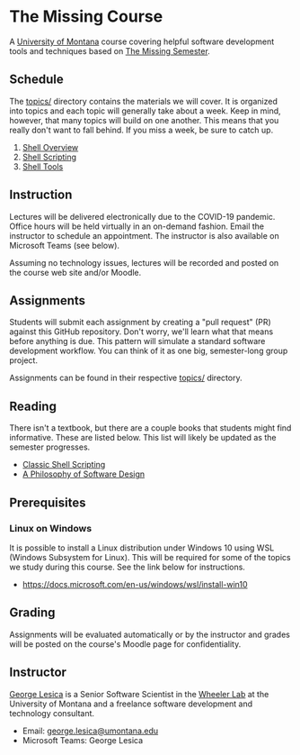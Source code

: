 # The Missing Course

A [University of Montana](https://umt.edu) course covering helpful software
development tools and techniques based on [The Missing
Semester](https://missing.csail.mit.edu).

## Schedule

The [topics/](topics/) directory contains the materials we will cover. It is
organized into topics and each topic will generally take about a week. Keep in
mind, however, that many topics will build on one another. This means that you
really don't want to fall behind. If you miss a week, be sure to catch up.

  1. [Shell Overview](topics/01-shell-overview/)
  2. [Shell Scripting](topics/02-shell-scripting/)
  3. [Shell Tools](topics/03-shell-tools/)

## Instruction

Lectures will be delivered electronically due to the COVID-19 pandemic. Office
hours will be held virtually in an on-demand fashion. Email the instructor to
schedule an appointment. The instructor is also available on Microsoft Teams
(see below).

Assuming no technology issues, lectures will be recorded and posted on the
course web site and/or Moodle.

## Assignments

Students will submit each assignment by creating a "pull request" (PR) against
this GitHub repository. Don't worry, we'll learn what that means before anything
is due. This pattern will simulate a standard software development workflow.
You can think of it as one big, semester-long group project.

Assignments can be found in their respective [topics/](topics/) directory.

## Reading

There isn't a textbook, but there are a couple books that students might find
informative. These are listed below. This list will likely be updated as the
semester progresses.

  - [Classic Shell Scripting](https://www.oreilly.com/library/view/classic-shell-scripting/0596005954/)
  - [A Philosophy of Software Design](https://www.goodreads.com/book/show/39996759-a-philosophy-of-software-design)

## Prerequisites

### Linux on Windows

It is possible to install a Linux distribution under Windows 10 using WSL
(Windows Subsystem for Linux). This will be required for some of the topics we
study during this course. See the link below for instructions.

  - <https://docs.microsoft.com/en-us/windows/wsl/install-win10>

## Grading

Assignments will be evaluated automatically or by the instructor and grades will
be posted on the course's Moodle page for confidentiality.

## Instructor

[George Lesica](https://lesica.com) is a Senior Software Scientist in the
[Wheeler Lab](https://wheelerlab.org) at the University of Montana and a
freelance software development and technology consultant.

  - Email: <george.lesica@umontana.edu>
  - Microsoft Teams: George Lesica

